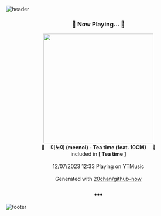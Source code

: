 ![header](https://capsule-render.vercel.app/api?type=wave&height=170&section=header&fontColor=090707&fontAlignX=45&fontAlignY=65&fontSize=100)

<h3 align="center">🎵 Now Playing... 🎵</h3>
<p align="center">
  <a href="https://music.youtube.com/watch?v=9oDweg-CNn4">
    <img width="300" src="https://lh3.googleusercontent.com/FIg2S_3Jj0L9tCVzrzLhPxmC9OnKPDJ-f6y2oRvEuxeaDp44AijX8O-IRXvWfmSYL_4mH6vtN1E0tK4hsg">
  </a>
  <br>
  🎵&nbsp&nbsp&nbsp <b>미노이 (meenoi) - Tea time (feat. 10CM)</b> &nbsp&nbsp&nbsp🎵
  <br>
  included in <b>[ Tea time ]</b>
  
  <br />
  <br />
  12/07/2023 12:33 Playing on YTMusic
  <br />
  <br />
  Generated with <a href="https://github.com/20chan/github-now">20chan/github-now</a>
</p>

<h3 align="center">•••</h3>

![footer](https://capsule-render.vercel.app/api?type=wave&height=150&section=footer)
